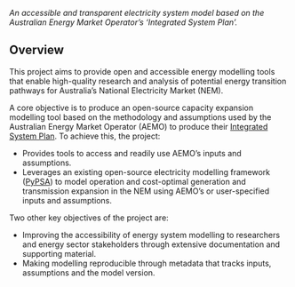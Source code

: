 _An accessible and transparent electricity system model based on the Australian Energy Market Operator’s ‘Integrated System Plan’._

## Overview

This project aims to provide open and accessible energy modelling tools that enable high-quality research and analysis of potential energy transition pathways for Australia’s National Electricity Market (NEM).

A core objective is to produce an open-source capacity expansion modelling tool based on the methodology and assumptions used by the Australian Energy Market Operator (AEMO) to produce their [Integrated System Plan](https://aemo.com.au/en/energy-systems/major-publications/integrated-system-plan-isp/2024-integrated-system-plan-isp). To achieve this, the project: 
- Provides tools to access and readily use AEMO’s inputs and assumptions.
- Leverages an existing open-source electricity modelling framework ([PyPSA](https://aemo.com.au/en/energy-systems/major-publications/integrated-system-plan-isp/2024-integrated-system-plan-isp)) to model operation and cost-optimal generation and transmission expansion in the NEM using AEMO’s or user-specified inputs and assumptions.

Two other key objectives of the project are:
- Improving the accessibility of energy system modelling to researchers and energy sector stakeholders through extensive documentation and supporting material.
- Making modelling reproducible through metadata that tracks inputs, assumptions and the model version. 

